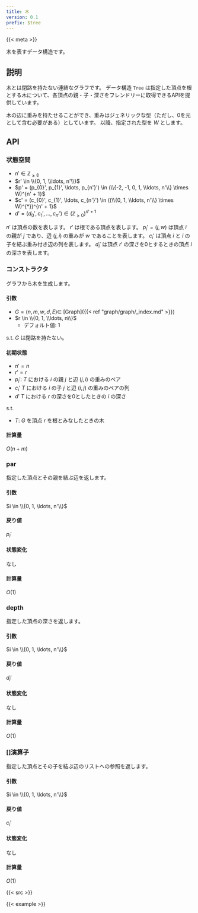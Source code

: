 ```yaml
---
title: 木
version: 0.1
prefix: $tree
---
```


{{< meta >}}

木を表すデータ構造です。

## 説明
木とは閉路を持たない連結なグラフです。
データ構造 `Tree` は指定した頂点を根とする木について、各頂点の親・子・深さをフレンドリーに取得できるAPIを提供しています。

木の辺に重みを持たせることができ、重みはジェネリックな型（ただし、0を元として含む必要がある）としています。
以降、指定された型を $W$ とします。

## API

### 状態空間
- $n' \in \mathbb{Z_{\geq 0}}$
- $r' \in \\{0, 1, \\ldots, n'\\}$
- $p' = (p_{0}', p_{1}', \ldots, p_{n'}') \in (\\{-2, -1, 0, 1, \\ldots, n'\\} \times W)^{n' + 1}$
- $c' = (c_{0}', c_{1}', \ldots, c_{n'}') \in ((\\{0, 1, \\ldots, n'\\} \times W)^{*})^{n' + 1}$
- $d' = (d_{0}', c_{1}', \ldots, c_{n'}') \in (\mathbb{Z}_{\geq 0})^{n' + 1}$

$n'$ は頂点の数を表します。
$r'$ は根である頂点を表します。
$p_i' = (j, w)$ は頂点 $i$ の親が $j$ であり、辺 $(j, i)$ の重みが $w$ であることを表します。
$c_i'$ は頂点 $i$ と $i$ の子を結ぶ重み付き辺の列を表します。
$d_i'$ は頂点 $r'$ の深さを0とするときの頂点 $i$ の深さを表します。

### コンストラクタ
グラフから木を生成します。

#### 引数
- $G = (n, m, w, d, E) \in$ [Graph]({{< ref "graph/graph/_index.md" >}})
- $r \in \\{0, 1, \\ldots, n\\}$
  - デフォルト値: 1

s.t. $G$ は閉路を持たない。

#### 初期状態
- $n' = n$
- $r' = r$
- $p_i'$: $T$ における $i$ の親 $j$ と辺 $(j, i)$ の重みのペア
- $c_i'$ $T$ における $i$ の子 $j$ と辺 $(i, j)$ の重みのペアの列
- $d'$ $T$ における $r$ の深さを0としたときの $i$ の深さ

s.t.
- $T$: $G$ を頂点 $r$ を根とみなしたときの木

#### 計算量
$O(n + m)$

### par
指定した頂点とその親を結ぶ辺を返します。

#### 引数
$i \in \\{0, 1, \ldots, n'\\}$

#### 戻り値
$p_i'$

#### 状態変化
なし

#### 計算量
$O(1)$

### depth

指定した頂点の深さを返します。

#### 引数
$i \in \\{0, 1, \ldots, n'\\}$

#### 戻り値
$d_i'$

#### 状態変化
なし

#### 計算量
$O(1)$

### []演算子
指定した頂点とその子を結ぶ辺のリストへの参照を返します。

#### 引数
$i \in \\{0, 1, \ldots, n'\\}$

#### 戻り値
$c_i'$

#### 状態変化
なし

#### 計算量
$O(1)$

{{< src >}}

{{< example >}}
